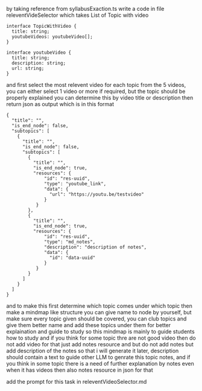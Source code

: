 by taking reference from syllabusExaction.ts
write a code in file releventVideSelector which takes List of Topic with video
```
interface TopicWithVideo {
  title: string;
  youtubeVideos: youtubeVideo[];
}

interface youtubeVideo {
  title: string;
  description: string;
  url: string;
}
```
and first select the most relevent video for each topic from the 5 videos, you can either select 1 video or more if required, but the topic should be properly explained you can determine this by video title or description
then return json as output
which is in this format

```
{
  "title": "",
  "is_end_node": false,
  "subtopics": [
    {
      "title": "",
      "is_end_node": false,
      "subtopics": [
        {
          "title": "",
          "is_end_node": true,
          "resources": {
              "id": "res-uuid",
              "type": "youtube_link",
              "data": {
                "url": "https://youtu.be/testvideo"
              }
           }
        },
        {
          "title": "",
          "is_end_node": true,
          "resources": {
              "id": "res-uuid",
              "type": "md_notes",
              "description": "description of notes",
              "data": {
                "id": "data-uuid"
              }
           }
        }
      ]
    }
  ]
}
```
and to make this first determine which topic comes under which topic then make a mindmap like structure you can give name to node by yourself, but make sure every topic given should be covered, you can club topics and give them better name and add these topics under them for better explaination and guide to study
so this mindmap is mainly to guide students how to study
and if you think for some topic thre are not good video then do not add video for that just add notes resource and but do not add notes
but add description of the notes so that i will generate  it later, description should contain a text to guide other LLM to genrate this topic notes, and if you think in some topic there is a need of further explanation by notes even when it has videos then also notes resource in json for that

add the prompt for this task in releventVideoSelector.md

